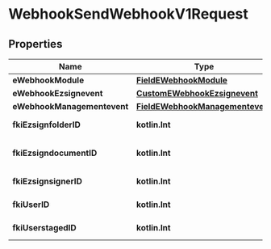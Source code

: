 
# WebhookSendWebhookV1Request

## Properties
| Name | Type | Description | Notes |
| ------------ | ------------- | ------------- | ------------- |
| **eWebhookModule** | [**FieldEWebhookModule**](FieldEWebhookModule.md) |  |  |
| **eWebhookEzsignevent** | [**CustomEWebhookEzsignevent**](CustomEWebhookEzsignevent.md) |  |  [optional] |
| **eWebhookManagementevent** | [**FieldEWebhookManagementevent**](FieldEWebhookManagementevent.md) |  |  [optional] |
| **fkiEzsignfolderID** | **kotlin.Int** | The unique ID of the Ezsignfolder |  [optional] |
| **fkiEzsigndocumentID** | **kotlin.Int** | The unique ID of the Ezsigndocument |  [optional] |
| **fkiEzsignsignerID** | **kotlin.Int** | The unique ID of the Ezsignsigner |  [optional] |
| **fkiUserID** | **kotlin.Int** | The unique ID of the User |  [optional] |
| **fkiUserstagedID** | **kotlin.Int** | The unique ID of the Userstaged |  [optional] |



